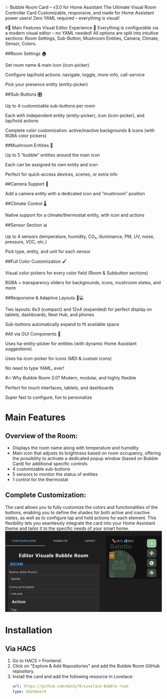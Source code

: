 ✨ Bubble Room Card – v3.0 for Home Assistant
The Ultimate Visual Room Controller Card
Customizable, responsive, and made for Home Assistant power users!
Zero YAML required – everything is visual!

#🚀 Main Features
Visual Editor Experience 🎨
Everything is configurable via a modern visual editor – no YAML needed! All options are split into intuitive sections:
Room Settings, Sub-Button, Mushroom Entities, Camera, Climate, Sensor, Colors.

##Room Settings 🏠

Set room name & main icon (icon-picker)

Configure tap/hold actions: navigate, toggle, more-info, call-service

Pick your presence entity (entity-picker)

##Sub-Buttons 🎛️

Up to 4 customizable sub-buttons per room

Each with independent entity (entity-picker), icon (icon-picker), and tap/hold actions

Complete color customization: active/inactive backgrounds & icons (with RGBA color pickers)

##Mushroom Entities 🍄

Up to 5 “bubble” entities around the main icon

Each can be assigned its own entity and icon

Perfect for quick-access devices, scenes, or extra info

##Camera Support 🎥

Add a camera entity with a dedicated icon and “mushroom” position

##Climate Control 🌡️

Native support for a climate/thermostat entity, with icon and actions

##Sensor Section 📊

Up to 4 sensors (temperature, humidity, CO₂, illuminance, PM, UV, noise, pressure, VOC, etc.)

Pick type, entity, and unit for each sensor

##Full Color Customization 🖌️

Visual color pickers for every color field (Room & Subbutton sections)

RGBA + transparency sliders for backgrounds, icons, mushroom states, and more

##Responsive & Adaptive Layouts 📱💻

Two layouts: 6x3 (compact) and 12x4 (expanded) for perfect display on tablets, dashboards, Nest Hub, and phones

Sub-buttons automatically expand to fit available space

#All via GUI Components 🧩

Uses ha-entity-picker for entities (with dynamic Home Assistant suggestions)

Uses ha-icon-picker for icons (MDI & custom icons)

No need to type YAML, ever!

#🔥 Why Bubble Room 3.0?
Modern, modular, and highly flexible

Perfect for touch interfaces, tablets, and dashboards

Super fast to configure, fun to personalize




# Main Features
## Overview of the Room:
- Displays the room name along with temperature and humidity
- Main icon that adjusts its brightness based on room occupancy, offering the possibility to activate a dedicated popup window (based on Bubble Card) for additional specific controls
- 4 customizable sub-buttons
- 5 sensors to monitor the status of entities
- 1 control for the thermostat
## Complete Customization:
The card allows you to fully customize the colors and functionalities of the buttons, enabling you to define the shades for both active and inactive states, as well as to configure tap and hold actions for each element. This flexibility lets you seamlessly integrate the card into your Home Assistant theme and tailor it to the specific needs of your smart home.
![Bubble Room](img/bubble-room3.png)

# Installation
## Via HACS
1. Go to HACS > Frontend.
2. Click on "Explore & Add Repositories" and add the Bubble Room GitHub repository.
3. Install the card and add the following resource in Lovelace:
     ```yaml
   url: https://github.com/mon3y78/Lovelace-Bubble-room
   type: dashboard
